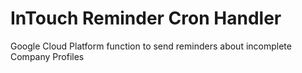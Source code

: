 # InTouch Reminder Cron Handler

Google Cloud Platform function to send reminders about incomplete Company Profiles

